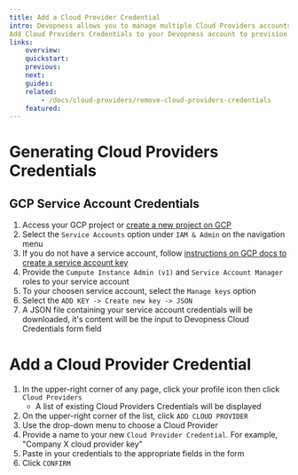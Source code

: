 ```yaml
---
title: Add a Cloud Provider Credential
intro: Devopness allows you to manage multiple Cloud Providers accounts from a single platform.
Add Cloud Providers Credentials to your Devopness account to provision and manage cloud infrastructure resources with increased productivity.
links:
    overview:
    quickstart:
    previous:
    next:
    guides:
    related:
        - /docs/cloud-providers/remove-cloud-providers-credentials
    featured:
---
```


# Generating Cloud Providers Credentials
## GCP Service Account Credentials
1. Access your GCP project or [create a new project on GCP](https://cloud.google.com/resource-manager/docs/creating-managing-projects)
2. Select the `Service Accounts` option under `IAM & Admin` on the navigation menu
3. If you do not have a service account, follow [instructions on GCP docs to create a service account key](https://cloud.google.com/iam/docs/creating-managing-service-account-keys)
4. Provide the `Cumpute Instance Admin (v1)` and `Service Account Manager` roles to your service account
5. To your choosen service account, select the `Manage keys` option
6. Select the `ADD KEY -> Create new key -> JSON`
7. A JSON file containing your service account credentials will be downloaded, it's content will be the input to Devopness Cloud Credentials form field

# Add a Cloud Provider Credential
1. In the upper-right corner of any page, click your profile icon then click `Cloud Providers`
    - A list of existing Cloud Providers Credentials will be displayed
2. On the upper-right corner of the list, click `ADD CLOUD PROVIDER`
3. Use the drop-down menu to choose a Cloud Provider
4. Provide a name to your new `Cloud Provider Credential`. For example, "Company X cloud provider key"
5. Paste in your credentials to the appropriate fields in the form
6. Click `CONFIRM`
